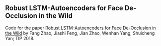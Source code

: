 ## Robust LSTM-Autoencoders for Face De-Occlusion in the Wild
Code for the paper [Robust LSTM-Autoencoders for Face De-Occlusion in the Wild](https://ieeexplore.ieee.org/abstract/document/8101544) by Fang Zhao, Jiashi Feng, Jian Zhao, Wenhan Yang, Shuicheng Yan; TIP 2018.
